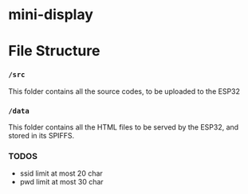 # mini-display

# File Structure
### `/src`
This folder contains all the source codes, to be uploaded to the ESP32

### `/data`
This folder contains all the HTML files to be served by the ESP32, and stored in its SPIFFS.

### TODOS
- ssid limit at most 20 char
- pwd limit at most 30 char